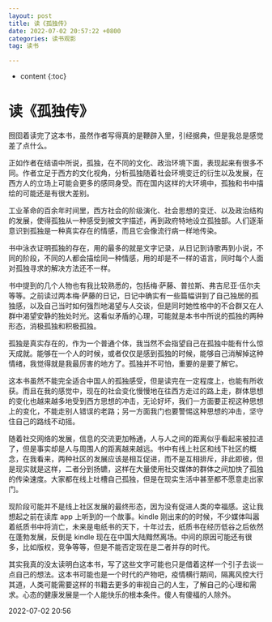 ```yaml
---
layout: post
title: 读《孤独传》
date: 2022-07-02 20:57:22 +0800
categories: 读书观影
tag: 读书

---
```


* content
{:toc}


# 读《孤独传》

囫囵着读完了这本书，虽然作者写得真的是鞭辟入里，引经据典，但是我总是感觉差了点什么。

正如作者在结语中所说，孤独，在不同的文化、政治环境下面，表现起来有很多不同。作者立足于西方的文化视角，分析孤独随着社会环境变迁的衍生以及发展，在西方人的立场上可能会更多的感同身受。而在国内这样的大环境中，孤独和书中描绘的可能还是有很大差别。

工业革命的百余年时间里，西方社会的阶级演化、社会思想的变迁、以及政治结构的发展，使得孤独从一种感受到被文字描述，再到政府特地设立孤独部。人们逐渐意识到孤独是一种真实存在的情感，而且它会像流行病一样地传染。

书中泳衣证明孤独的存在，用的最多的就是文字记录，从日记到诗歌再到小说，不同的阶段，不同的人都会描绘同一种情感，用的却是不一样的语言，同时每个人面对孤独寻求的解决方法还不一样。

书中提到的几个人物也有我比较熟悉的，包括梅·萨藤、普拉斯、弗吉尼亚·伍尔夫等等。之前读过两本梅·萨藤的日记，日记中确实有一些篇幅讲到了自己独居的孤独感，以及自己当时如何强烈地渴望与人交谈，但是同时她性格中的不合群又在人群中渴望安静的独处时光。这看似矛盾的心理，可能就是本书中所说的孤独的两种形态，消极孤独和积极孤独。

孤独是真实存在的，作为一个普通个体，我当然不会指望自己在孤独中能有什么惊天成就。能够在一个人的时候，或者仅仅是感到孤独的时候，能够自己消解掉这种情绪，我觉得就是我最厉害的地方了。孤独并不可怕，重要的是要了解它。

这本书虽然不能完全适合中国人的孤独感受，但是读完在一定程度上，也能有所收获。而且在我的感觉中，现在的社会变化慢慢地在往西方走过的路上走，群体思想的变化也越来越多地受到西方思想的冲击，无论好坏，我们一方面要正视这种思想上的变化，不能走别人错误的老路；另一方面我门也要警惕这种思想的冲击，坚守住自己的路线不动摇。

随着社交网络的发展，信息的交流更加畅通，人与人之间的距离似乎看起来被拉进了，但是事实却是人与周围人的距离越来越远。书中有线上社区和线下社区的概念，在我看来，两种社区的发展应该是相互促进，而不是互相排斥，非此即彼，但是现实就是这样，二者分到扬镳，这样在大量使用社交媒体的群体之间加快了孤独的传染速度。大家都在线上吐槽自己孤独，但是在现实生活中甚至都不愿意走出家门。

现阶段可能并不是线上社区发展的最终形态，因为没有促进人类的幸福感。这让我想起之前在读库 app 上听到的一个故事。kindle 刚出来的的时候，不少媒体叫嚣着纸质书中将消亡，未来是电纸书的天下，十年过去，纸质书在经历低谷之后依然在蓬勃发展，反倒是 kindle 现在在中国大陆黯然离场。中间的原因可能还有很多，比如版权，竞争等等，但是不能否定现在是二者并存的时代。

其实我真的没太读明白这本书，写了这些文字可能也只是借着这样一个引子去谈一点自己的想法。这本书可能也是一个时代的产物吧，疫情横行期间，隔离风控大行其道，人类可能需要这样的书籍去更多的审视自己的人生，了解自己的心理和需求。心态的健康发展是一个人能快乐的根本条件。傻人有傻福的人除外。

2022-07-02 20:56
